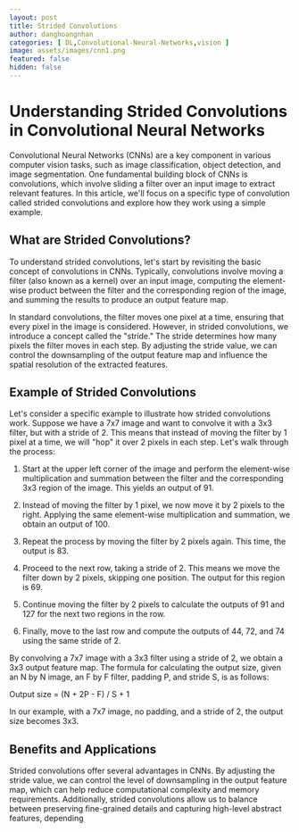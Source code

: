 ```yaml
---
layout: post
title: Strided Convolutions
author: danghoangnhan
categories: [ DL,Convolutional-Neural-Networks,vision ]
image: assets/images/cnn1.png
featured: false
hidden: false
---
```


# Understanding Strided Convolutions in Convolutional Neural Networks

Convolutional Neural Networks (CNNs) are a key component in various computer vision tasks, such as image classification, object detection, and image segmentation. One fundamental building block of CNNs is convolutions, which involve sliding a filter over an input image to extract relevant features. In this article, we'll focus on a specific type of convolution called strided convolutions and explore how they work using a simple example.

## What are Strided Convolutions?

To understand strided convolutions, let's start by revisiting the basic concept of convolutions in CNNs. Typically, convolutions involve moving a filter (also known as a kernel) over an input image, computing the element-wise product between the filter and the corresponding region of the image, and summing the results to produce an output feature map.

In standard convolutions, the filter moves one pixel at a time, ensuring that every pixel in the image is considered. However, in strided convolutions, we introduce a concept called the "stride." The stride determines how many pixels the filter moves in each step. By adjusting the stride value, we can control the downsampling of the output feature map and influence the spatial resolution of the extracted features.

## Example of Strided Convolutions

Let's consider a specific example to illustrate how strided convolutions work. Suppose we have a 7x7 image and want to convolve it with a 3x3 filter, but with a stride of 2. This means that instead of moving the filter by 1 pixel at a time, we will "hop" it over 2 pixels in each step. Let's walk through the process:

1. Start at the upper left corner of the image and perform the element-wise multiplication and summation between the filter and the corresponding 3x3 region of the image. This yields an output of 91.

2. Instead of moving the filter by 1 pixel, we now move it by 2 pixels to the right. Applying the same element-wise multiplication and summation, we obtain an output of 100.

3. Repeat the process by moving the filter by 2 pixels again. This time, the output is 83.

4. Proceed to the next row, taking a stride of 2. This means we move the filter down by 2 pixels, skipping one position. The output for this region is 69.

5. Continue moving the filter by 2 pixels to calculate the outputs of 91 and 127 for the next two regions in the row.

6. Finally, move to the last row and compute the outputs of 44, 72, and 74 using the same stride of 2.

By convolving a 7x7 image with a 3x3 filter using a stride of 2, we obtain a 3x3 output feature map. The formula for calculating the output size, given an N by N image, an F by F filter, padding P, and stride S, is as follows:

Output size = (N + 2P - F) / S + 1

In our example, with a 7x7 image, no padding, and a stride of 2, the output size becomes 3x3.

## Benefits and Applications

Strided convolutions offer several advantages in CNNs. By adjusting the stride value, we can control the level of downsampling in the output feature map, which can help reduce computational complexity and memory requirements. Additionally, strided convolutions allow us to balance between preserving fine-grained details and capturing high-level abstract features, depending